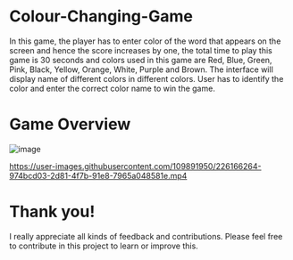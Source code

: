 # Colour-Changing-Game
In this game, the player has to enter color of the word that appears on the screen and hence the score increases by one, the total time to play this game is 30 seconds and colors used in this game are Red, Blue, Green, Pink, Black, Yellow, Orange, White, Purple and Brown. The interface will display name of different colors in different colors. User has to identify the color and enter the correct color name to win the game.


# Game Overview

![image](https://user-images.githubusercontent.com/109891950/226165452-75e7bcaf-0bc2-4bd0-b77a-890c55010cd8.png)



https://user-images.githubusercontent.com/109891950/226166264-974bcd03-2d81-4f7b-91e8-7965a048581e.mp4

# Thank you!
I really appreciate all kinds of feedback and contributions. Please feel free to contribute in this project to learn or improve this.
